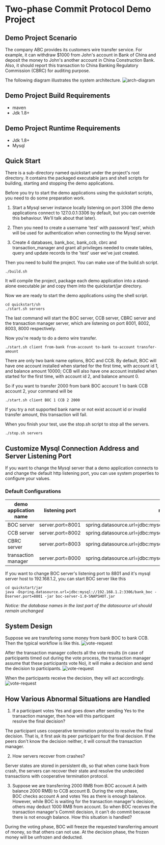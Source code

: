 # Two-phase Commit Protocol Demo Project
## Demo Project Scenario
The company ABC provides its customers wire transfer service. For example, it can withdraw $1000 from John's account in Bank of China and deposit the money to John's another account in China Construction Bank. Also, it should report this transaction to China Banking Regulatory Commission (CBRC) for auditing purpose. 

The following diagram illustrates the system architecture.
![arch-diagram](pic/arch-diagram.png)

## Demo Project Build Requirements
+ maven 
+ Jdk 1.8+

## Demo Project Runtime Requirements
+ Jdk 1.8+
+ Mysql

## Quick Start
There is a sub-directory named quickstart under the project's root directory. It contains the packaged executable jars 
and shell scripts for building, starting and stopping the demo applications.

Before you try to start the demo applications using the quickstart scripts, you need to do some preparation work.

1. Start a Mysql server instance locally listening on port 3306 
(the demo applications connect to 127.0.0.1:3306 by default, but you can override this behaviour. We'll talk about that 
later). 

2. Then you need to create a username 'test' with password 'test', which will be used for authentication when 
connecting to the Mysql server.

3. Create 4 databases, bank_boc, bank_ccb, cbrc and transaction_manager and grant all privileges needed to create 
tables, query and update records to the 'test' user we've just created.

Then you need to build the project. You can make use of the build.sh script.

    ./build.sh
    
It will compile the project, package each demo application into a stand-alone executable jar and copy them into the 
quickstart/jar directory.

Now we are ready to start the demo applications using the shell script.

    cd quickstart/sh  
    ./start.sh servers
    
The last command will start the BOC server, CCB server, CBRC server and the transaction manager server, which are listening 
on port 8001, 8002, 8003, 8000 respectively. 

Now you're ready to do a demo wire transfer.

    ./start.sh client from-bank from-account to-bank to-account transfer-amount
    
There are only two bank name options, BOC and CCB. By default, BOC will have one account installed when started for the
first time, with account id 1, and balance amount 10000; CCB will also have one account installed when started for the
first time, with account id 2, and balance amount 0.

So if you want to transfer 2000 from bank BOC account 1 to bank CCB account 2, your command will be 

    ./start.sh client BOC 1 CCB 2 2000
    
If you try a not supported bank name or not exist account id or invalid transfer amount, this transaction will fail.

When you finish your test, use the stop.sh script to stop all the servers.
    
    ./stop.sh servers
    

## Customize Mysql Connection Address and Server Listening Port
If you want to change the Mysql server that a demo application connects to and change the default http listening port,
you can use system properties to configure your values. 

### Default Configurations

demo application name | listening port |       mysql url
----------------------|----------------|-----------------
BOC server            |server.port=8001|spring.datasource.url=jdbc:mysql://localhost:3306/bank_boc
CCB server            |server.port=8002|spring.datasource.url=jdbc:mysql://localhost:3306/bank_ccb
CBRC server           |server.port=8003|spring.datasource.url=jdbc:mysql://localhost:3306/cbrc
transaction manager   |server.port=8000|spring.datasource.url=jdbc:mysql://localhost:3306/transaction_manager

If you want to change BOC server's listening port to 8801 and it's mysql server host to 192.168.1.2, you can start BOC 
server like this

    cd quickstart/jar
    java -Dspring.datasource.url=jdbc:mysql://192.168.1.2:3306/bank_boc -Dserver.port=8801 -jar boc-server-1.0-SNAPSHOT.jar
    
*Notice: the database names in the last part of the datasource url should remain unchanged*

## System Design
Suppose we are transfering some money from bank BOC to bank CCB. Then the typical workflow is like this.
![vote-request](pic/2pc-vote-request.png)

After the transaction manager collects all the vote results (in case of participants timed out during the vote process, 
the transaction manager assume that these participants vote No), it will make a decision and send the decision to participants.
![vote-request](pic/2pc-make-decision.png)

When the participants receive the decision, they will act accordingly.
![vote-request](pic/2pc-wait-for-decision.png)

## How Various Abnormal Situations are Handled
1. If a participant votes Yes and goes down after sending Yes to the transaction manager, then how will this participant  
resolve the final decision?  

The participant uses cooperative termination protocol to resolve the final decision. That is, it first ask its peer
participant for the final decision. If the peers don't know the decision neither, it will consult the transaction manager.

2. How servers recover from crashes?  

Server states are stored in persistent db, so that when come back from crash, the servers can recover their state and
resolve the undecided transactions with cooperative termination protocol. 

3. Suppose we are transferring 2000 RMB from BOC account A (with balance 2000 RMB) to CCB account B. During the vote phase,  
BOC checks account A and votes Yes as there is enough balance. However, while BOC is waiting for the transaction manager's
 decision, others may deduct 1000 RMB from account. So when BOC receives the transaction manager's Commit decision, it
can't do commit because there is not enough balance. How this situation is handled?  

During the voting phase, BOC will freeze the requested transferring amount of money, so that others can not use. At the
decision phase, the frozen money will be unfrozen and deducted.
    
    


    
    



